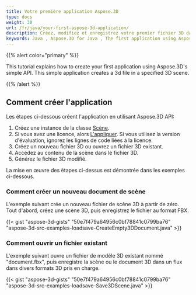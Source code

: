 ```yaml
---
title: Votre première application Aspose.3D
type: docs
weight: 30
url: /fr/java/your-first-aspose-3d-application/
description: Créez, modifiez et enregistrez votre premier fichier 3D dans tous les formats pris en charge en utilisant Aspose.3D for Java pour faire l'expérience de sa simplicité et de sa puissance dans Java.
keywords: Java , Aspose.3D for Java , The first application using Aspose.3D for Java, The first program via Aspose.3D for Java.
---
```

{{% alert color="primary" %}}

This tutorial explains how to create your first application using Aspose.3D's simple API. This simple application creates a 3d file in a specified 3D scene.

{{% /alert %}}

##  **Comment créer l'application**

Les étapes ci-dessous créent l'application en utilisant Aspose.3D API:

1. Créez une instance de la classe [Scène](https://reference.aspose.com/3d/java/com.aspose.threed/scene/).
1. Si vous avez une licence, alors [L'appliquer](/3d/fr/java/licensing/).
Si vous utilisez la version d'évaluation, ignorez les lignes de code liées à la licence.
1. Créez un nouveau fichier 3D ou ouvrez un fichier 3D existant.
1. Accédez au contenu de la scène dans le fichier 3D.
1. Générez le fichier 3D modifié.

La mise en œuvre des étapes ci-dessus est démontrée dans les exemples ci-dessous.

###  **Comment créer un nouveau document de scène**

L'exemple suivant crée un nouveau fichier de scène 3D à partir de zéro. Tout d'abord, créez une scène 3D, puis enregistrez le fichier au format FBX.

{{< gist "aspose-3d-gists" "50e7f479a64956c0bf78841c0799ba76" "aspose-3d-src-examples-loadsave-CreateEmpty3DDocument.java" >}}

###  **Comment ouvrir un fichier existant**

L'exemple suivant ouvre un fichier de modèle 3D existant nommé "document.fbx", puis enregistre la scène ou le document 3D dans un flux dans divers formats 3D pris en charge.

{{< gist "aspose-3d-gists" "50e7f479a64956c0bf78841c0799ba76" "aspose-3d-src-examples-loadsave-Save3DScene.java" >}}
